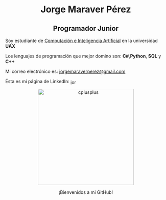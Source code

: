 <h1 align="center">Jorge Maraver Pérez</h1>

<h2 align="center">Programador Junior</h2>

Soy estudiante de [Computación e Inteligencia Artificial](https://www.uax.com/titulaciones/grado-online-en-ciencia-de-datos-e-inteligencia-artificial) en la universidad **UAX**

Los lenguajes de programación que mejor domino son: **C#**,**Python**, **SQL** y **C++**

Mi correo electrónico es: jorgemaraverperez@gmail.com

Ésta es mi página de LinkedIn: <a href="https://linkedin.com/in/jorge-maraver" target="blank"><img align="center" src="https://raw.githubusercontent.com/rahuldkjain/github-profile-readme-generator/master/src/images/icons/Social/linked-in-alt.svg" alt="jorge-maraver" height="15" width="20" /></a>

<p align="center"><a target="_blank" rel="noreferrer"><img src="https://i.ibb.co/dgQXKNX/CCC-Bienvenida.png" alt="cplusplus" width="300"/><br><p align="center">¡Bienvenidos a mi GitHub!</p></a></p>
